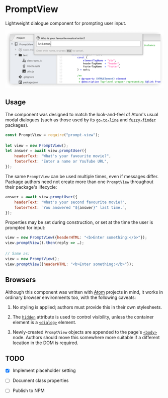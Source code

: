 PromptView
==========

Lightweight dialogue component for prompting user input.

![This probably isn't on your playlist](banner.png)


Usage
-----
The component was designed to match the look-and-feel of Atom's usual modal dialogues
(such as those used by its [`go-to-line`][] and [`fuzzy-finder`][] packages).

~~~js
const PromptView = require("prompt-view");

let view = new PromptView();
let answer = await view.promptUser({
	headerText: "What's your favourite movie?",
	footerText: "Enter a name or YouTube URL",
});
~~~

The same `PromptView` can be used multiple times, even if messages differ.
Package authors need not create more than one `PromptView` throughout their
package's lifecycle:

~~~js
answer = await view.promptUser({
	headerText: "What's your second favourite movie?",
	footerText: `You answered "${answer}" last time.`,
});
~~~

Properties may be set during construction, or set at the time the user is prompted for input:

~~~js
view = new PromptView({headerHTML: "<b>Enter something:</b>"});
view.promptView().then(reply => …);

// Same as:
view = new PromptView();
view.promptView({headerHTML: "<b>Enter something:</b>"});
~~~



Browsers
--------
Although this component was written with [Atom][] projects in mind, it works in ordinary browser environments too, with the following caveats:

1.	No styling is applied; authors must provide this in their own stylesheets.

2.	The [`hidden`][] attribute is used to control visibility, unless the container
	element is a [`<dialog>`][] element.
	
3.	Newly-created `PromptView` objects are appended to the page's [`<body>`][] node.
	Authors should move this somewhere more suitable if a different location in the
	DOM is required.



TODO
----
* [x] Implement placeholder setting
* [ ] Document class properties
* [ ] Publish to NPM


[Referenced links]:_________________________________________________________________
[Atom]:           https://atom.io/
[`fuzzy-finder`]: https://github.com/atom/fuzzy-finder#readme
[`go-to-line`]:   https://github.com/atom/go-to-line#readme
[`hidden`]:       https://developer.mozilla.org/en-US/docs/Web/HTML/Global_attributes/hidden
[`<dialog>`]:     https://developer.mozilla.org/en-US/docs/Web/HTML/Element/dialog
[`<body>`]:       https://developer.mozilla.org/en-US/docs/Web/HTML/Element/body

